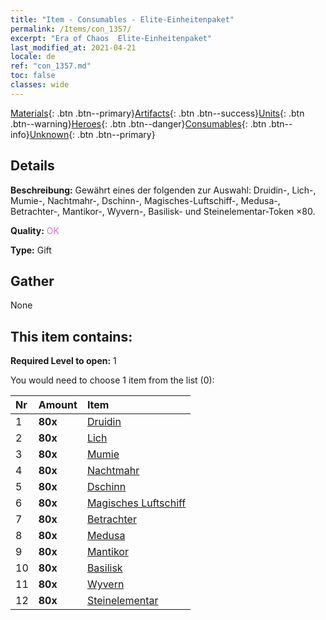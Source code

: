 ```yaml
---
title: "Item - Consumables - Elite-Einheitenpaket"
permalink: /Items/con_1357/
excerpt: "Era of Chaos  Elite-Einheitenpaket"
last_modified_at: 2021-04-21
locale: de
ref: "con_1357.md"
toc: false
classes: wide
---
```

 [Materials](/de/Items/){: .btn .btn--primary}[Artifacts](/de/Items/Artifacts/){: .btn .btn--success}[Units](/de/Items/Units/){: .btn .btn--warning}[Heroes](/de/Items/Heroes/){: .btn .btn--danger}[Consumables](/de/Items/Consumables/){: .btn .btn--info}[Unknown](/de/Items/Unknown/){: .btn .btn--primary}

## Details
 **Beschreibung:** Gewährt eines der folgenden zur Auswahl: Druidin-, Lich-, Mumie-, Nachtmahr-, Dschinn-, Magisches-Luftschiff-, Medusa-, Betrachter-, Mantikor-, Wyvern-, Basilisk- und Steinelementar-Token ×80.

 **Quality:** <span style="color: #DA70D6">OK</span>

 **Type:** Gift

## Gather

  None

## This item contains:

 **Required Level to open:** 1

 You would need to choose 1 item from the list (0):

  | Nr | Amount |     Item    |
  |:---|:-------|:------------|
  | 1 |  **80x** | [Druidin](/de/Items/unt_206/) |  | 
  | 2 |  **80x** | [Lich](/de/Items/unt_212/) |  | 
  | 3 |  **80x** | [Mumie](/de/Items/unt_215/) |  | 
  | 4 |  **80x** | [Nachtmahr](/de/Items/unt_233/) |  | 
  | 5 |  **80x** | [Dschinn](/de/Items/unt_239/) |  | 
  | 6 |  **80x** | [Magisches Luftschiff](/de/Items/unt_242/) |  | 
  | 7 |  **80x** | [Betrachter](/de/Items/unt_246/) |  | 
  | 8 |  **80x** | [Medusa](/de/Items/unt_247/) |  | 
  | 9 |  **80x** | [Mantikor](/de/Items/unt_249/) |  | 
  | 10 |  **80x** | [Basilisk](/de/Items/unt_256/) |  | 
  | 11 |  **80x** | [Wyvern](/de/Items/unt_258/) |  | 
  | 12 |  **80x** | [Steinelementar](/de/Items/unt_266/) |  | 

